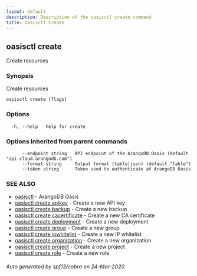 ```yaml
---
layout: default
description: Description of the oasisctl create command
title: Oasisctl Create
---
```

## oasisctl create

Create resources

### Synopsis

Create resources

```
oasisctl create [flags]
```

### Options

```
  -h, --help   help for create
```

### Options inherited from parent commands

```
      --endpoint string   API endpoint of the ArangoDB Oasis (default "api.cloud.arangodb.com")
      --format string     Output format (table|json) (default "table")
      --token string      Token used to authenticate at ArangoDB Oasis
```

### SEE ALSO

* [oasisctl](oasisctl.md)	 - ArangoDB Oasis
* [oasisctl create apikey](oasisctl_create_apikey.md)	 - Create a new API key
* [oasisctl create backup](oasisctl_create_backup.md)	 - Create a new backup
* [oasisctl create cacertificate](oasisctl_create_cacertificate.md)	 - Create a new CA certificate
* [oasisctl create deployment](oasisctl_create_deployment.md)	 - Create a new deployment
* [oasisctl create group](oasisctl_create_group.md)	 - Create a new group
* [oasisctl create ipwhitelist](oasisctl_create_ipwhitelist.md)	 - Create a new IP whitelist
* [oasisctl create organization](oasisctl_create_organization.md)	 - Create a new organization
* [oasisctl create project](oasisctl_create_project.md)	 - Create a new project
* [oasisctl create role](oasisctl_create_role.md)	 - Create a new role

###### Auto generated by spf13/cobra on 24-Mar-2020
